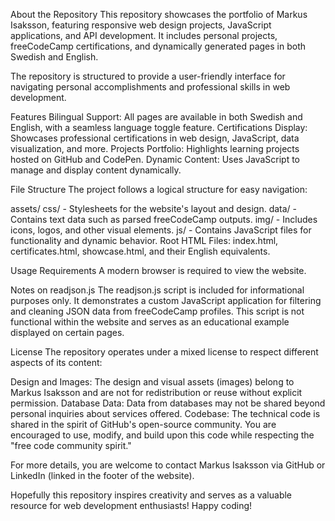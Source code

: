 About the Repository
This repository showcases the portfolio of Markus Isaksson, featuring responsive web design projects, JavaScript applications, and API development. It includes personal projects, freeCodeCamp certifications, and dynamically generated pages in both Swedish and English.

The repository is structured to provide a user-friendly interface for navigating personal accomplishments and professional skills in web development.

Features
Bilingual Support: All pages are available in both Swedish and English, with a seamless language toggle feature.
Certifications Display: Showcases professional certifications in web design, JavaScript, data visualization, and more.
Projects Portfolio: Highlights learning projects hosted on GitHub and CodePen.
Dynamic Content: Uses JavaScript to manage and display content dynamically.

File Structure
The project follows a logical structure for easy navigation:

assets/
css/ - Stylesheets for the website's layout and design.
data/ - Contains text data such as parsed freeCodeCamp outputs.
img/ - Includes icons, logos, and other visual elements.
js/ - Contains JavaScript files for functionality and dynamic behavior.
Root HTML Files: index.html, certificates.html, showcase.html, and their English equivalents.

Usage
Requirements
A modern browser is required to view the website.

Notes on readjson.js
The readjson.js script is included for informational purposes only. It demonstrates a custom JavaScript application for filtering and cleaning JSON data from freeCodeCamp profiles. This script is not functional within the website and serves as an educational example displayed on certain pages.

License
The repository operates under a mixed license to respect different aspects of its content:

Design and Images: The design and visual assets (images) belong to Markus Isaksson and are not for redistribution or reuse without explicit permission.
Database Data: Data from databases may not be shared beyond personal inquiries about services offered.
Codebase: The technical code is shared in the spirit of GitHub's open-source community. You are encouraged to use, modify, and build upon this code while respecting the "free code community spirit."

For more details, you are welcome to contact Markus Isaksson via GitHub or LinkedIn (linked in the footer of the website).

Hopefully this repository inspires creativity and serves as a valuable resource for web development enthusiasts! Happy coding!
